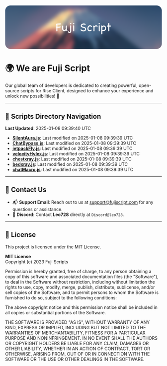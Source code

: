 ![Banner](.github/b.webp)

# 🌍 **We are Fuji Script**

Our global team of developers is dedicated to creating powerful, open-source scripts for Rise Client, designed to enhance your experience and unlock new possibilities! 🌟

---
<!-- SCRIPTS_NAVIGATION_START -->
## 📂 **Scripts Directory Navigation**

**Last Updated**: 2025-01-08 09:39:40 UTC

- **[SilentAura.js](scripts/SilentAura.js)**: Last modified on 2025-01-08 09:39:39 UTC
- **[ChatBypass.js](scripts/ChatBypass.js)**: Last modified on 2025-01-08 09:39:39 UTC
- **[jetpackFly.js](scripts/jetpackFly.js)**: Last modified on 2025-01-08 09:39:39 UTC
- **[velocityHylex.js](scripts/velocityHylex.js)**: Last modified on 2025-01-08 09:39:39 UTC
- **[chestxray.js](scripts/chestxray.js)**: Last modified on 2025-01-08 09:39:39 UTC
- **[bedxray.js](scripts/bedxray.js)**: Last modified on 2025-01-08 09:39:39 UTC
- **[chatMacro.js](scripts/chatMacro.js)**: Last modified on 2025-01-08 09:39:39 UTC

<!-- SCRIPTS_NAVIGATION_END -->

---

## 💬 **Contact Us**  
- 📬 **Support Email**: Reach out to us at [support@fujiscript.com](mailto:support@fujiscript.com) for any questions or assistance.  
- 💬 **Discord**: Contact **Leo728** directly at `Discord@leo728`.

---

## 📜 **License**

This project is licensed under the MIT License.  

**MIT License**  
Copyright (c) 2023 Fuji Scripts  

Permission is hereby granted, free of charge, to any person obtaining a copy of this software and associated documentation files (the "Software"), to deal in the Software without restriction, including without limitation the rights to use, copy, modify, merge, publish, distribute, sublicense, and/or sell copies of the Software, and to permit persons to whom the Software is furnished to do so, subject to the following conditions:  

The above copyright notice and this permission notice shall be included in all copies or substantial portions of the Software.  

THE SOFTWARE IS PROVIDED "AS IS", WITHOUT WARRANTY OF ANY KIND, EXPRESS OR IMPLIED, INCLUDING BUT NOT LIMITED TO THE WARRANTIES OF MERCHANTABILITY, FITNESS FOR A PARTICULAR PURPOSE AND NONINFRINGEMENT. IN NO EVENT SHALL THE AUTHORS OR COPYRIGHT HOLDERS BE LIABLE FOR ANY CLAIM, DAMAGES OR OTHER LIABILITY, WHETHER IN AN ACTION OF CONTRACT, TORT OR OTHERWISE, ARISING FROM, OUT OF OR IN CONNECTION WITH THE SOFTWARE OR THE USE OR OTHER DEALINGS IN THE SOFTWARE.  
